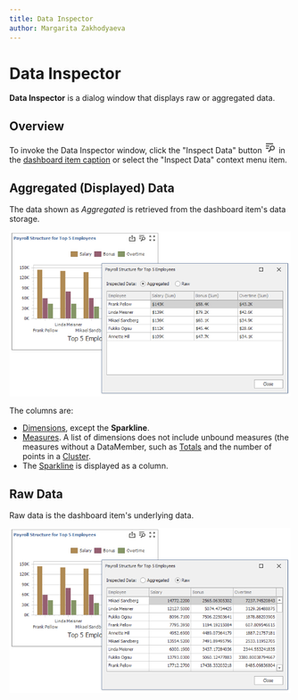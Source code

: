 ```yaml
---
title: Data Inspector
author: Margarita Zakhodyaeva
---
```

# Data Inspector
**Data Inspector** is a dialog window that displays raw or aggregated data. 

## Overview

To invoke the Data Inspector window, click the "Inspect Data" button ![](../../../images/inspect-data-winforms.png) in the [dashboard item caption](../../dashboard-designer/dashboard-layout/dashboard-item-caption.md) or select the "Inspect Data" context menu item. 

## Aggregated (Displayed) Data

The data shown as _Aggregated_ is retrieved from the dashboard item's data storage.

![](../../../images/data-inspector-aggr.png)

The columns are:

* [Dimensions](../../dashboard-designer/dashboard-item-settings/grid/columns/dimension-column.md), except the **Sparkline**.
* [Measures](../../dashboard-designer/dashboard-item-settings/grid/columns/measure-column.md). A list of dimensions does not include unbound measures (the measures without a DataMember, such as [Totals](../../dashboard-designer/dashboard-item-settings/grid/totals.md) and the number of points in a [Cluster](../../dashboard-designer/dashboard-item-settings/geo-point-maps/clustering.md).
 * The [Sparkline](../../dashboard-designer/dashboard-item-settings/grid/columns/sparkline-column.md) is displayed as a column.

## Raw Data

Raw data is the dashboard item's underlying data. 

![](../../../images/data-inspector-raw.png)